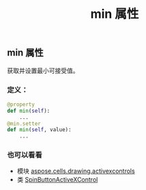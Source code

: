 ﻿---
title: min 属性
second_title: Aspose.Cells for Python via .NET API 参考文献
description:
type: docs
weight: 170
url: /zh/python-net/aspose.cells.drawing.activexcontrols/spinbuttonactivexcontrol/min/
is_root: false
---
## min 属性

获取并设置最小可接受值。
### 定义：
```python
@property
def min(self):
    ...
@min.setter
def min(self, value):
    ...
```

### 也可以看看
* 模块 [aspose.cells.drawing.activexcontrols](../../)
* 类 [SpinButtonActiveXControl](/cells/zh/python-net/aspose.cells.drawing.activexcontrols/spinbuttonactivexcontrol)
